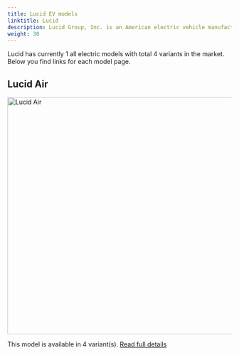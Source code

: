 ```yaml
---
title: Lucid EV models
linktitle: Lucid
description: Lucid Group, Inc. is an American electric vehicle manufacturer headquartered in Newark, California. The company was founded in 2007. Deliveries of the Dream Edition launch versions were made available to the first group of 520 reservation holders on October 30, 2021  
weight: 30
---
```

Lucid has currently 1 all electric models with total 4 variants in the market. Below you find links for each model page.  


## Lucid Air

<a href="air"><img src="https://media.evkx.net/multimedia/models/lucid/air/air_dream_edition_performance/main_1_st.jpg" width="800" height="533" alt="Lucid Air" ></a>

This model is available in 4 variant(s). 
[Read full details](air/)

